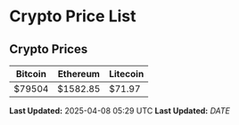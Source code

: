 # Crypto Price List

## Crypto Prices
| Bitcoin | Ethereum | Litecoin |
| ------- | -------- | -------- |
| $79504 | $1582.85 | $71.97 |
**Last Updated:** 2025-04-08 05:29 UTC
**Last Updated:** $DATE$

